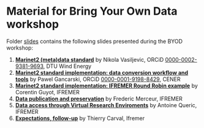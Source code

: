 # Material for Bring Your Own Data workshop  


Folder [slides](./slides) contains the following slides presented during the BYOD workshop:
1. [**Marinet2 (meta)data standard**](./slides/MaRINET2_data_standard.pdf) by Nikola Vasiljevic, ORCiD [0000-0002-9381-9693](https://orcid.org/0000-0002-9381-9693), DTU Wind Energy
2. [**Marinet2 standard implementation: data conversion workflow and tools**](https://github.com/Marinet2/byod-workshop-2020/blob/master/slides/BYOD_Marinet2_2020-06.pdf) by Pawel Gancarski, ORCiD [0000-0001-9198-8429](https://orcid.org/0000-0001-9198-8429), CENER
3. [**Marinet2 standard implementation: IFREMER Round Robin example**](https://github.com/Marinet2/byod-workshop-2020/blob/master/slides/MaRINET2_Round_Robin_Conversion_example_Corentin.pdf) by Corentin Guyot, IFREMER
4. [**Data publication and preservation**](https://github.com/Marinet2/byod-workshop-2020/blob/master/slides/Marinet2%20data%20publication%2C%20citation%20and%20preservation.pdf) by Frederic Merceur, IFREMER
5. [**Data access through Virtual Research Enviroments**](./slides/VRE_data_access_presentation_20200619.pdf) by Antoine Queric, IFREMER
6. [**Expectations, follow-up**](slides/202006%20Marinet2%20BYOD%20workshop%20Expectations.pdf) by Thierry Carval, Ifremer
